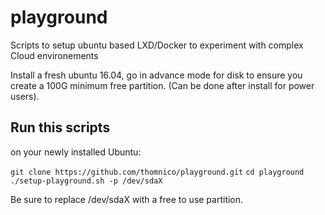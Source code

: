 # playground #

Scripts to setup ubuntu based LXD/Docker to experiment with complex Cloud environements

Install a fresh ubuntu 16.04, go in advance mode for disk to ensure
you create a 100G minimum free partition. (Can be done after install
for power users).

## Run this scripts ##

on your newly installed Ubuntu:

`git clone https://github.com/thomnico/playground.git`
`cd playground`
`./setup-playground.sh -p /dev/sdaX`

Be sure to replace /dev/sdaX with a free to use partition.

